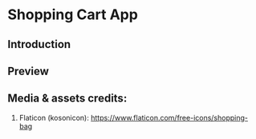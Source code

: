 # Shopping Cart App
## Introduction 

## Preview

<!-- [![Shopping Cart App](./src/assets/demo.png)](https://shopping-cart-yuliana-r.netlify.app/) -->

## Media & assets credits:

1. Flaticon (kosonicon): https://www.flaticon.com/free-icons/shopping-bag